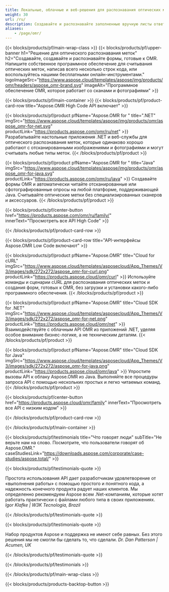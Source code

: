 ```yaml
---
title: Локальные, облачные и веб-решения для распознавания оптических меток (OMR)
weight: 30
url: /ru/
description: Создавайте и распознавайте заполненные вручную листы ответов, анкеты, опросы и подобные формы. Создавайте программное обеспечение OMR, которое может конкурировать с аппаратными системами.
aliases:
    - /page/omr/
---
```


{{< blocks/products/pf/main-wrap-class >}}
{{< blocks/products/pf/upper-banner h1="Решение для оптического распознавания меток" h2="Создавайте, создавайте и распознавайте формы, готовые к OMR. Напишите собственное программное обеспечение для считывания оптических меток, написав всего несколько строк кода, или воспользуйтесь нашими бесплатными онлайн-инструментами." logoImageSrc="https://www.aspose.cloud/templates/aspose/img/products/omr/headers/aspose_omr-brand.svg" imageAlt="Программное обеспечение OMR, которое работает со сканами и фотографиями" >}}

{{< blocks/products/pf/main-container >}}
{{< blocks/products/pf/product-card-row title="Aspose.OMR High Code API включает" >}}

{{< blocks/products/pf/product pfName="Aspose.OMR for " title=".NET" imgSrc="https://www.aspose.cloud/templates/aspose/img/products/omr/aspose_omr-for-net.svg" productLink="https://products.aspose.com/omr/ru/net" >}}
Разрабатывайте настольные приложения .NET и веб-службы для оптического распознавания меток, которые одинаково хорошо работают с отсканированными изображениями и фотографиями и могут считывать любые типы меток.
{{< /blocks/products/pf/product >}}

{{< blocks/products/pf/product pfName="Aspose.OMR for " title="Java" imgSrc="https://www.aspose.cloud/templates/aspose/img/products/omr/aspose_omr-for-java.svg" productLink="https://products.aspose.com/omr/ru/java" >}}
Создавайте формы OMR и автоматически читайте отсканированные или сфотографированные опросы на любой платформе, поддерживающей Java. Считывайте оптические метки без специализированных сканеров и аксессуаров.
{{< /blocks/products/pf/product >}}

{{< blocks/products/pf/center-button href="https://products.aspose.com/omr/ru/family/" innerText="Просмотреть все API High Code" >}}

{{< /blocks/products/pf/product-card-row >}}

{{< blocks/products/pf/product-card-row title="API-интерфейсы Aspose.OMR Low Code включают" >}}

{{< blocks/products/pf/product pfName="Aspose.OMR" title="Cloud for cURL" imgSrc="https://www.aspose.cloud/templates/asposecloud/App_Themes/V3/images/sdk/272x272/aspose_omr-for-curl.png" productLink="https://products.aspose.cloud/omr/curl" >}}
Используйте команды и сценарии cURL для распознавания оптических меток и создания форм, готовых к OMR, без загрузки и установки какого-либо программного обеспечения.
{{< /blocks/products/pf/product >}}

{{< blocks/products/pf/product pfName="Aspose.OMR" title="Cloud SDK for .NET" imgSrc="https://www.aspose.cloud/templates/asposecloud/App_Themes/V3/images/sdk/272x272/aspose_omr-for-net.png" productLink="https://products.aspose.cloud/omr/net" >}}
Взаимодействуйте с облачным API OMR из приложений .NET, уделяя особое внимание бизнес-логике, а не техническим деталям.
{{< /blocks/products/pf/product >}}

{{< blocks/products/pf/product pfName="Aspose.OMR" title="Cloud SDK for Java" imgSrc="https://www.aspose.cloud/templates/asposecloud/App_Themes/V3/images/sdk/272x272/aspose_omr-for-java.png" productLink="https://products.aspose.cloud/omr/java" >}}
Упростите вызовы API к облаку Aspose.OMR из Java. Выполняйте все процедуры запроса API с помощью нескольких простых и легко читаемых команд.
{{< /blocks/products/pf/product >}}

{{< blocks/products/pf/center-button href="https://products.aspose.cloud/omr/family" innerText="Просмотреть все API с низким кодом" >}}

{{< /blocks/products/pf/product-card-row >}}

{{< /blocks/products/pf/main-container >}}

{{< blocks/products/pf/testimonials title="Что говорят люди" subTitle="Не верьте нам на слово. Посмотрите, что пользователи говорят об Aspose.OMR." caseStudiesLink="https://downloads.aspose.com/corporate/case-studies/aspose.total/" >}}

{{< blocks/products/pf/testimonials-quote >}}
<p class="first">
 Простота использования API дает разработчикам удовлетворение от «выполнения работы» с помощью простого и понятного кода, а надежность конечного продукта радует наших клиентов. Мы определенно рекомендуем Aspose всем .Net-компаниям, которые хотят работать практически с файлами любого типа в своих приложениях.
 <em>
  Igor Klafke | W3K Tecnologia, Brazil
 </em>
</p>

{{< /blocks/products/pf/testimonials-quote >}}

{{< blocks/products/pf/testimonials-quote >}}
<p class="second">
 Набор продуктов Aspose и поддержка не имеют себе равных. Без этого решения мы не смогли бы сделать то, что сделали.
 <em>
  Dr. Dan Patterson | Acumen, UK
 </em>
</p>

{{< /blocks/products/pf/testimonials-quote >}}

{{< /blocks/products/pf/testimonials >}}

{{< /blocks/products/pf/main-wrap-class >}}

{{< blocks/products/products-backtop-button >}}